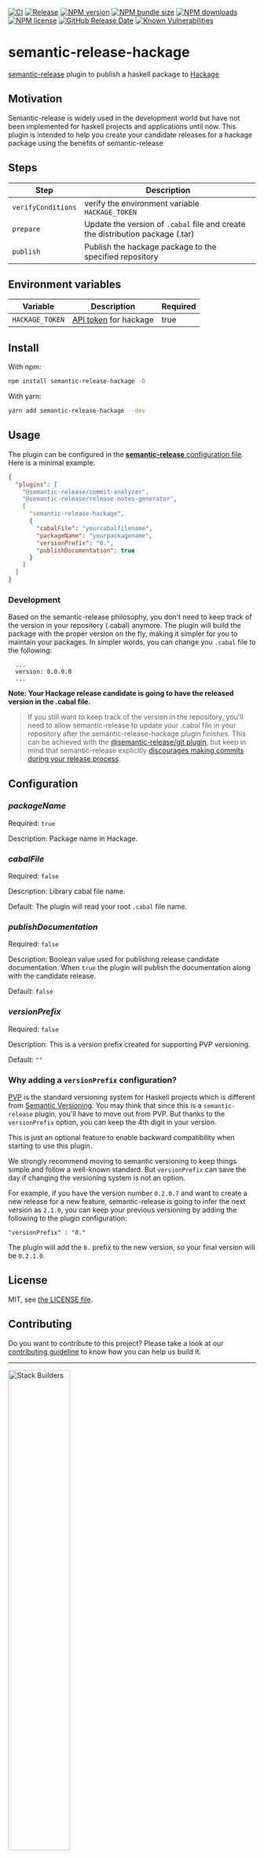 [![CI](https://github.com/stackbuilders/semantic-release-hackage/actions/workflows/ci.yml/badge.svg)](https://github.com/stackbuilders/semantic-release-hackage/actions/workflows/ci.yml)
[![Release](https://github.com/stackbuilders/semantic-release-hackage/actions/workflows/release.yml/badge.svg)](https://github.com/stackbuilders/semantic-release-hackage/actions/workflows/release.yml)
[![NPM version](https://img.shields.io/npm/v/semantic-release-hackage?logo=npm)](https://www.npmjs.com/package/semantic-release-hackage)
[![NPM bundle size](https://img.shields.io/bundlephobia/min/semantic-release-hackage)](https://www.npmjs.com/package/semantic-release-hackage)
[![NPM downloads](https://img.shields.io/npm/dm/semantic-release-hackage)](https://www.npmjs.com/package/semantic-release-hackage)
[![NPM license](https://img.shields.io/npm/l/semantic-release-hackage)](https://github.com/stackbuilders/semantic-release-hackage/blob/main/LICENSE)
[![GitHub Release Date](https://img.shields.io/github/release-date/stackbuilders/semantic-release-hackage)](https://github.com/stackbuilders/semantic-release-hackage/releases)
[![Known Vulnerabilities](https://snyk.io/test/github/stackbuilders/semantic-release-hackage/badge.svg)](https://snyk.io/test/github/stackbuilders/semantic-release-hackage)

# semantic-release-hackage

[semantic-release](https://semantic-release.gitbook.io/semantic-release/) plugin to publish a haskell package to [Hackage](https://hackage.haskell.org/)

## Motivation

Semantic-release is widely used in the development world but have not been implemented for haskell projects and applications until now. This plugin is intended to help you create your candidate releases for a hackage package using the benefits of semantic-release

## Steps

| Step               | Description                                                                    |
| ------------------ | ------------------------------------------------------------------------------ |
| `verifyConditions` | verify the environment variable `HACKAGE_TOKEN`                                |
| `prepare`          | Update the version of `.cabal` file and create the distribution package (.tar) |
| `publish`          | Publish the hackage package to the specified repository                        |

## Environment variables

| Variable        | Description                                                    | Required |
| --------------- | -------------------------------------------------------------- | -------- |
| `HACKAGE_TOKEN` | [API token](https://hackage.haskell.org/packages/) for hackage | true     |

## Install

With npm:

```sh
npm install semantic-release-hackage -D
```

With yarn:

```sh
yarn add semantic-release-hackage --dev
```

## Usage

The plugin can be configured in the [**semantic-release** configuration file](https://github.com/semantic-release/semantic-release/blob/master/docs/usage/configuration.md#configuration). Here is a minimal example:

```json
{
  "plugins": [
    "@semantic-release/commit-analyzer",
    "@semantic-release/release-notes-generator",
    [
      "semantic-release-hackage",
      {
        "cabalFile": "yourcabalfilename",
        "packageName": "yourpackagename",
        "versionPrefix": "0.",
        "publishDocumentation": true
      }
    ]
  ]
}
```

### Development
Based on the semantic-release philosophy, you don't need to keep track of the version in your repository (.cabal) anymore. The plugin will build the package with the proper version on the fly, making it simpler for you to maintain your packages. In simpler words, you can change you `.cabal` file to the following:

```cabal
  ...
  version: 0.0.0.0
  ...
```

__Note: Your Hackage release candidate is going to have the released version in the .cabal file.__

> If you still want to keep track of the version in the repository, you'll need to allow semantic-release to update your .cabal file in your repository after the semantic-release-hackage plugin finishes. This can be achieved with the [@semantic-release/git plugin](https://github.com/semantic-release/git), but keep in mind that semantic-release explicitly [discourages making commits during your release process](https://semantic-release.gitbook.io/semantic-release/support/faq#making-commits-during-the-release-process-adds-significant-complexity).

## Configuration

### _packageName_

Required: `true`

Description: Package name in Hackage.

### _cabalFile_

Required: `false`

Description: Library cabal file name.

Default: The plugin will read your root `.cabal` file name.

### _publishDocumentation_

Required: `false`

Description: Boolean value used for publishing release candidate documentation. When `true` the plugin will publish the documentation along with the candidate release.

Default: `false`

### _versionPrefix_

Required: `false`

Description: This is a version prefix created for supporting PVP versioning.

Default: `""`

### Why adding a `versionPrefix` configuration?

[PVP](https://pvp.haskell.org/) is the standard versioning system for Haskell projects which is different from [Semantic Versioning](https://semver.org/). You may think that since this is a `semantic-release` plugin, you'll have to move out from PVP. But thanks to the `versionPrefix` option, you can keep the 4th digit in your version.

This is just an optional feature to enable backward compatibility when starting to use this plugin.

We strongly recommend moving to semantic versioning to keep things simple and follow a well-known standard. But `versionPrefix` can save the day if changing the versioning system is not an option.

For example, if you have the version number `0.2.0.7` and want to create a new release for a new feature, semantic-release is going to infer the next version as `2.1.0`, you can keep your previous versioning by adding the following to the plugin configuration:

```
"versionPrefix" : "0."
```

The plugin will add the `0.` prefix to the new version, so your final version will be `0.2.1.0`.

## License

MIT, see [the LICENSE file](LICENSE).

## Contributing

Do you want to contribute to this project? Please take a look at our [contributing guideline](/docs/CONTRIBUTING.md) to know how you can help us build it.

---

<img src="https://www.stackbuilders.com/media/images/Sb-supports.original.png" alt="Stack Builders" width="50%"></img>  
[Check out our libraries](https://github.com/stackbuilders/) | [Join our team](https://www.stackbuilders.com/join-us/)

